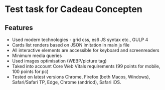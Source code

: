 # Test task for Cadeau Concepten

## Features

 - Used modern technologies - grid css, es6 JS syntax etc., GULP 4
 - Cards list renders based on  JSON imitation in main js file
 - All interactive elements are accessible for keyboard and screenreaders
 - Minimum media queries
 - Used images optimisation (WEBP/picture tag)
 - Taked into account Core Web Vitals requirements (99 points for mobile, 100 points for pc)
 - Tested on latest versions Chrome, Firefox (both Macos, Windows), Safari/Safari TP, Edge, Chrome (andriod), Safari iOS.
 
